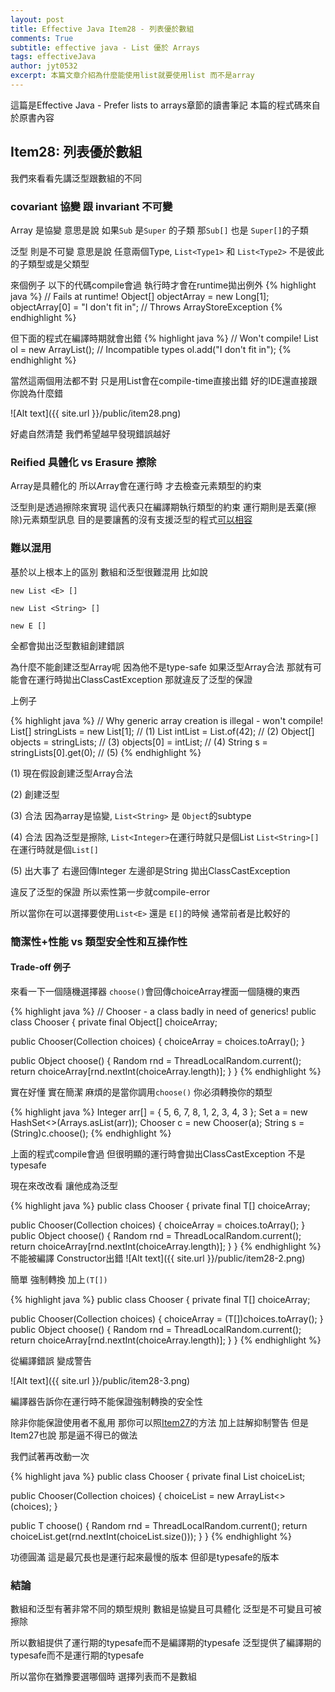 ```yaml
---
layout: post
title: Effective Java Item28 - 列表優於數組
comments: True 
subtitle: effective java - List 優於 Arrays
tags: effectiveJava
author: jyt0532
excerpt: 本篇文章介紹為什麼能使用list就要使用list 而不是array
---
```


這篇是Effective Java - Prefer lists to arrays章節的讀書筆記 本篇的程式碼來自於原書內容

## Item28: 列表優於數組

我們來看看先講泛型跟數組的不同

### covariant 協變 跟 invariant 不可變

Array 是協變 意思是說 如果`Sub` 是`Super` 的子類 那`Sub[]` 也是 `Super[]`的子類

泛型 則是不可變 意思是說 任意兩個Type, `List<Type1>` 和 `List<Type2>` 不是彼此的子類型或是父類型

來個例子 以下的代碼compile會過
執行時才會在runtime拋出例外
{% highlight java %}
// Fails at runtime!
Object[] objectArray = new Long[1];
objectArray[0] = "I don't fit in"; // Throws ArrayStoreException
{% endhighlight %}

但下面的程式在編譯時期就會出錯
{% highlight java %}
// Won't compile!
List<Object> ol = new ArrayList<Long>(); // Incompatible types
ol.add("I don't fit in");
{% endhighlight %}

當然這兩個用法都不對 只是用List會在compile-time直接出錯 好的IDE還直接跟你說為什麼錯

![Alt text]({{ site.url }}/public/item28.png)

好處自然清楚 我們希望越早發現錯誤越好

### Reified 具體化 vs Erasure 擦除

Array是具體化的 所以Array會在運行時 才去檢查元素類型的約束

泛型則是透過擦除來實現 這代表只在編譯期執行類型的約束 運行期則是丟棄(擦除)元素類型訊息 
目的是要讓舊的沒有支援泛型的程式[可以相容](/2018/12/02/dont-use-raw-types/)

### 難以混用

基於以上根本上的區別 數組和泛型很難混用 比如說

`new List <E> []`

`new List <String> []`

`new E []` 

全都會拋出泛型數組創建錯誤

為什麼不能創建泛型Array呢 因為他不是type-safe 如果泛型Array合法 那就有可能會在運行時拋出ClassCastException 
那就違反了泛型的保證

上例子


{% highlight java %}
// Why generic array creation is illegal - won't compile!
List<String>[] stringLists = new List<String>[1];  // (1)
List<Integer> intList = List.of(42);               // (2)
Object[] objects = stringLists;                    // (3)
objects[0] = intList;                              // (4)
String s = stringLists[0].get(0);                  // (5)
{% endhighlight %}

(1) 現在假設創建泛型Array合法

(2) 創建泛型

(3) 合法 因為array是協變, `List<String>` 是 `Object`的subtype

(4) 合法 因為泛型是擦除, `List<Integer>`在運行時就只是個List `List<String>[]`在運行時就是個`List[]`

(5) 出大事了 右邊回傳Integer 左邊卻是String 拋出ClassCastException

違反了泛型的保證 所以索性第一步就compile-error

所以當你在可以選擇要使用`List<E>` 還是 `E[]`的時候 通常前者是比較好的

### 簡潔性+性能 vs 類型安全性和互操作性


#### Trade-off 例子

來看一下一個隨機選擇器 `choose()`會回傳choiceArray裡面一個隨機的東西

{% highlight java %}
// Chooser - a class badly in need of generics!
public class Chooser {
  private final Object[] choiceArray;

  public Chooser(Collection choices) {
    choiceArray = choices.toArray();
  }

  public Object choose() {
    Random rnd = ThreadLocalRandom.current();
    return choiceArray[rnd.nextInt(choiceArray.length)];
  }
}
{% endhighlight %}

實在好懂 實在簡潔 麻煩的是當你調用`choose()` 你必須轉換你的類型


{% highlight java %}
Integer arr[] = { 5, 6, 7, 8, 1, 2, 3, 4, 3 };
Set<Integer> a = new HashSet<>(Arrays.asList(arr));
Chooser c = new Chooser(a);
String s = (String)c.choose();
{% endhighlight %}

上面的程式compile會過 但很明顯的運行時會拋出ClassCastException 不是typesafe

現在來改改看 讓他成為泛型

{% highlight java %}
public class Chooser<T> {
  private final T[] choiceArray;

  public Chooser(Collection<T> choices) {
    choiceArray = choices.toArray();
  }
  public Object choose() {
    Random rnd = ThreadLocalRandom.current();
    return choiceArray[rnd.nextInt(choiceArray.length)];
  }
}
{% endhighlight %}
不能被編譯 Constructor出錯
![Alt text]({{ site.url }}/public/item28-2.png)

簡單 強制轉換 加上`(T[])`


{% highlight java %}
public class Chooser<T> {
  private final T[] choiceArray;

  public Chooser(Collection<T> choices) {
    choiceArray = (T[])choices.toArray();
  }
  public Object choose() {
    Random rnd = ThreadLocalRandom.current();
    return choiceArray[rnd.nextInt(choiceArray.length)];
  }
}
{% endhighlight %}

從編譯錯誤 變成警告

![Alt text]({{ site.url }}/public/item28-3.png)

編譯器告訴你在運行時不能保證強制轉換的安全性

除非你能保證使用者不亂用 那你可以照[Item27](/2018/12/02/eliminate-unchecked-warnings/)的方法 
加上註解抑制警告 但是Item27也說 那是逼不得已的做法 

我們試著再改動一次

{% highlight java %}
public class Chooser<T> {
  private final List<T> choiceList;

  public Chooser(Collection<T> choices) {
    choiceList = new ArrayList<>(choices);
  }

  public T choose() {
    Random rnd = ThreadLocalRandom.current();
    return choiceList.get(rnd.nextInt(choiceList.size()));
  }
}
{% endhighlight %}

功德圓滿 這是最冗長也是運行起來最慢的版本 但卻是typesafe的版本

### 結論

數組和泛型有著非常不同的類型規則 數組是協變且可具體化 泛型是不可變且可被擦除

所以數組提供了運行期的typesafe而不是編譯期的typesafe 
泛型提供了編譯期的typesafe而不是運行期的typesafe 

所以當你在猶豫要選哪個時 選擇列表而不是數組
